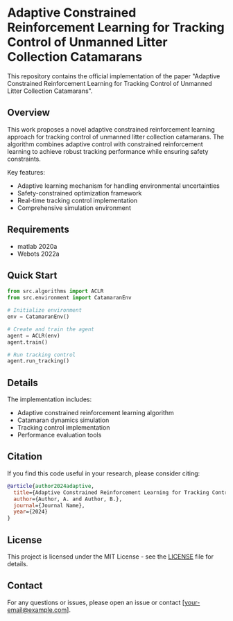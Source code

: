 # Adaptive Constrained Reinforcement Learning for Tracking Control of Unmanned Litter Collection Catamarans

This repository contains the official implementation of the paper "Adaptive Constrained Reinforcement Learning for Tracking Control of Unmanned Litter Collection Catamarans".

## Overview

This work proposes a novel adaptive constrained reinforcement learning approach for tracking control of unmanned litter collection catamarans. The algorithm combines adaptive control with constrained reinforcement learning to achieve robust tracking performance while ensuring safety constraints.

Key features:
- Adaptive learning mechanism for handling environmental uncertainties
- Safety-constrained optimization framework
- Real-time tracking control implementation
- Comprehensive simulation environment

## Requirements

- matlab 2020a
- Webots 2022a

## Quick Start

```python
from src.algorithms import ACLR
from src.environment import CatamaranEnv

# Initialize environment
env = CatamaranEnv()

# Create and train the agent
agent = ACLR(env)
agent.train()

# Run tracking control
agent.run_tracking()
```

## Details

The implementation includes:
- Adaptive constrained reinforcement learning algorithm
- Catamaran dynamics simulation
- Tracking control implementation
- Performance evaluation tools

## Citation

If you find this code useful in your research, please consider citing:

```bibtex
@article{author2024adaptive,
  title={Adaptive Constrained Reinforcement Learning for Tracking Control of Unmanned Litter Collection Catamarans},
  author={Author, A. and Author, B.},
  journal={Journal Name},
  year={2024}
}
```

## License

This project is licensed under the MIT License - see the [LICENSE](LICENSE) file for details.

## Contact

For any questions or issues, please open an issue or contact [your-email@example.com].
